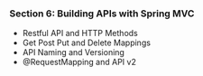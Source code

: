 ### Section 6: Building APIs with Spring MVC
- Restful API and HTTP Methods
- Get Post Put and Delete Mappings
- API Naming and Versioning
- @RequestMapping and API v2
